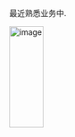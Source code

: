 最近熟悉业务中.

<img width="61" height="181" alt="image" src="https://github.com/user-attachments/assets/45213616-aba1-46c8-9ae7-50d6f43b7037" />

